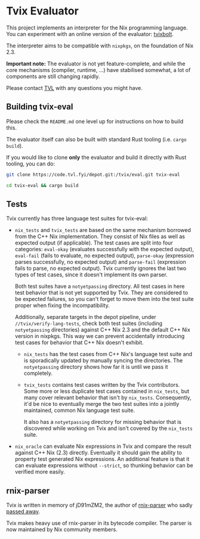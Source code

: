 Tvix Evaluator
==============

This project implements an interpreter for the Nix programming
language. You can experiment with an online version of the evaluator:
[tvixbolt][].

The interpreter aims to be compatible with `nixpkgs`, on the
foundation of Nix 2.3.

**Important note:** The evaluator is not yet feature-complete, and
while the core mechanisms (compiler, runtime, ...) have stabilised
somewhat, a lot of components are still changing rapidly.

Please contact [TVL](https://tvl.fyi) with any questions you might
have.

## Building tvix-eval

Please check the `README.md` one level up for instructions on how to build this.

The evaluator itself can also be built with standard Rust tooling (i.e. `cargo
build`).

If you would like to clone **only** the evaluator and build it
directly with Rust tooling, you can do:

```bash
git clone https://code.tvl.fyi/depot.git:/tvix/eval.git tvix-eval

cd tvix-eval && cargo build
```

## Tests

Tvix currently has three language test suites for tvix-eval:

* `nix_tests` and `tvix_tests` are based on the same mechanism
  borrowed from the C++ Nix implementation. They consist of
  Nix files as well as expected output (if applicable).
  The test cases are split into four categories:
  `eval-okay` (evaluates successfully with the expected output),
  `eval-fail` (fails to evaluate, no expected output),
  `parse-okay` (expression parses successfully, no expected output)
  and `parse-fail` (expression fails to parse, no expected output).
  Tvix currently ignores the last two types of test cases, since
  it doesn't implement its own parser.

  Both test suites have a `notyetpassing` directory. All test cases
  in here test behavior that is not yet supported by Tvix. They are
  considered to be expected failures, so you can't forget to move
  them into the test suite proper when fixing the incompatibility.

  Additionally, separate targets in the depot pipeline, under
  `//tvix/verify-lang-tests`, check both test suites (including
  `notyetpassing` directories) against
  C++ Nix 2.3 and the default C++ Nix version in nixpkgs.
  This way we can prevent accidentally introducing test cases
  for behavior that C++ Nix doesn't exhibit.

  * `nix_tests` has the test cases from C++ Nix's language test
    suite and is sporadically updated by manually syncing the
    directories. The `notyetpassing` directory shows how far
    it is until we pass it completely.

  * `tvix_tests` contains test cases written by the Tvix contributors.
    Some more or less duplicate test cases contained in `nix_tests`,
    but many cover relevant behavior that isn't by `nix_tests`.
    Consequently, it'd be nice to eventually merge the two test
    suites into a jointly maintained, common Nix language test suite.

    It also has a `notyetpassing` directory for missing behavior
    that is discovered while working on Tvix and isn't covered by the
    `nix_tests` suite.

* `nix_oracle` can evaluate Nix expressions in Tvix and compare the
  result against C++ Nix (2.3) directly. Eventually it should gain
  the ability to property test generated Nix expressions.
  An additional feature is that it can evaluate expressions without
  `--strict`, so thunking behavior can be verified more easily.

## rnix-parser

Tvix is written in memory of jD91mZM2, the author of [rnix-parser][]
who sadly [passed away][rip].

Tvix makes heavy use of rnix-parser in its bytecode compiler. The
parser is now maintained by Nix community members.

[rnix-parser]: https://github.com/nix-community/rnix-parser
[rip]: https://www.redox-os.org/news/open-source-mental-health/
[tvixbolt]: https://tvixbolt.tvl.su/
